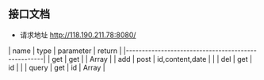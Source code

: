 ## 接口文档

- 请求地址 http://118.190.211.78:8080/

|  name     | type     |     parameter   |  return   |
|----------------------------------------------------|
|  get      |  get     |                 |  Array    |
|  add      |  post    | id,content,date |           |
|  del      |  get     | id              |           |
|  query    |  get     | id              |  Array    |
 

